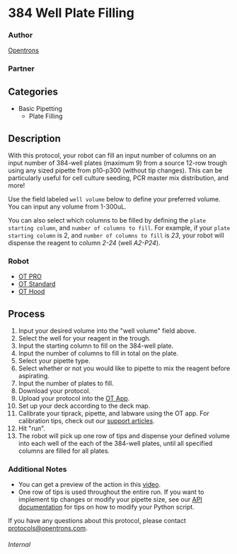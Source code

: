 # 384 Well Plate Filling

### Author
[Opentrons](https://opentrons.com/)

### Partner

## Categories
* Basic Pipetting
	* Plate Filling

## Description
With this protocol, your robot can fill an input number of columns on an input number of 384-well plates (maximum 9) from a source 12-row trough using any sized pipette from p10-p300 (without tip changes). This can be particularly useful for cell culture seeding, PCR master mix distribution, and more!

Use the field labeled `well volume` below to define your preferred volume. You can input any volume from 1-300uL.

You can also select which columns to be filled by defining the `plate starting column`, and `number of columns to fill`. For example, if your `plate starting column` is 2, and `number of columns to fill` is *23*, your robot will dispense the reagent to column *2-24* (well *A2-P24*).

### Robot
* [OT PRO](https://opentrons.com/ot-one-pro)
* [OT Standard](https://opentrons.com/ot-one-standard)  
* [OT Hood](https://opentrons.com/ot-one-hood)

## Process
1. Input your desired volume into the "well volume" field above.
2. Select the well for your reagent in the trough.
3. Input the starting column to fill on the 384-well plate.
4. Input the number of columns to fill in total on the plate.
5. Select your pipette type.
6. Select whether or not you would like to pipette to mix the reagent before aspirating.
7. Input the number of plates to fill.
8. Download your protocol.
9. Upload your protocol into the [OT App](http://opentrons.com/ot-app).
10. Set up your deck according to the deck map.
11. Calibrate your tiprack, pipette, and labware using the OT app. For calibration tips, check out our [support articles](https://support.opentrons.com/getting-started/software-setup/calibrating-the-pipettes).
12. Hit "run".
13. The robot will pick up one row of tips and dispense your defined volume into each well of the each of the 384-well plates, until all specified columns are filled for all plates.

### Additional Notes
* You can get a preview of the action in this [video](https://www.youtube.com/watch?v=AWKfpK9rmuo).
* One row of tips is used throughout the entire run. If you want to implement tip changes or modify your pipette size, see our [API documentation](https://docs.opentrons.com) for tips on how to modify your Python script.

If you have any questions about this protocol, please contact protocols@opentrons.com.

###### Internal
